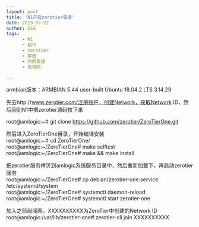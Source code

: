 ```yaml
---
layout: post
title: 'N1开启zerotier穿透'
date: 2019-02-22
author: 四天
tags:
      - N1
      - 斐讯
      - zerotier
      - 穿透
      - 内网穿透
      - 局域网

---
```

armbian版本：ARMBIAN 5.44 user-built Ubuntu 18.04.2 LTS 3.14.29  
  
先去http://www.zerotier.com/注册账户，创建Network，获取Network ID，然后回到N1中把zerotier源码拉下来

root@amlogic:~# git clone https://github.com/zerotier/ZeroTierOne.git

然后进入ZeroTierOne目录，开始编译安装  
root@amlogic:~# cd ZeroTierOne/  
root@amlogic:~/ZeroTierOne# make selftest  
root@amlogic:~/ZeroTierOne# make && make install  

把zerotier服务拷贝到amlogic系统服务目录中，然后重新加载下，再启动zerotier服务  
root@amlogic:~/ZeroTierOne# cp debian/zerotier-one.service /etc/systemd/system  
root@amlogic:~/ZeroTierOne# systemctl daemon-reload  
root@amlogic:~/ZeroTierOne# systemctl start zerotier-one

加入之前局域网，XXXXXXXXXX为ZeroTier中创建的Network ID  
root@amlogic:/var/lib/zerotier-one# zerotier-cli join XXXXXXXXXX